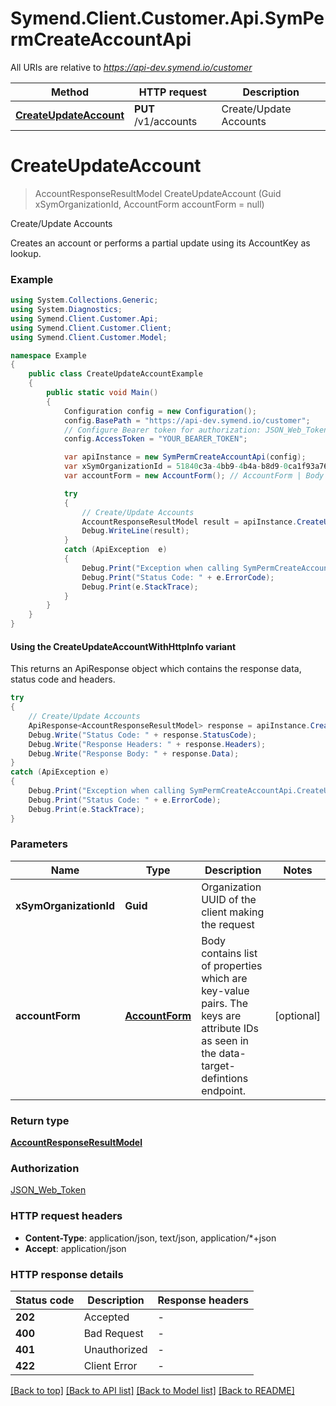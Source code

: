 # Symend.Client.Customer.Api.SymPermCreateAccountApi

All URIs are relative to *https://api-dev.symend.io/customer*

| Method | HTTP request | Description |
|--------|--------------|-------------|
| [**CreateUpdateAccount**](SymPermCreateAccountApi.md#createupdateaccount) | **PUT** /v1/accounts | Create/Update Accounts |

<a name="createupdateaccount"></a>
# **CreateUpdateAccount**
> AccountResponseResultModel CreateUpdateAccount (Guid xSymOrganizationId, AccountForm accountForm = null)

Create/Update Accounts

Creates an account or performs a partial update using its AccountKey as lookup.

### Example
```csharp
using System.Collections.Generic;
using System.Diagnostics;
using Symend.Client.Customer.Api;
using Symend.Client.Customer.Client;
using Symend.Client.Customer.Model;

namespace Example
{
    public class CreateUpdateAccountExample
    {
        public static void Main()
        {
            Configuration config = new Configuration();
            config.BasePath = "https://api-dev.symend.io/customer";
            // Configure Bearer token for authorization: JSON_Web_Token
            config.AccessToken = "YOUR_BEARER_TOKEN";

            var apiInstance = new SymPermCreateAccountApi(config);
            var xSymOrganizationId = 51840c3a-4bb9-4b4a-b8d9-0ca1f93a76a7;  // Guid | Organization UUID of the client making the request
            var accountForm = new AccountForm(); // AccountForm | Body contains list of properties which are key-value pairs. The keys are attribute IDs as seen in the data-target-defintions endpoint. (optional) 

            try
            {
                // Create/Update Accounts
                AccountResponseResultModel result = apiInstance.CreateUpdateAccount(xSymOrganizationId, accountForm);
                Debug.WriteLine(result);
            }
            catch (ApiException  e)
            {
                Debug.Print("Exception when calling SymPermCreateAccountApi.CreateUpdateAccount: " + e.Message);
                Debug.Print("Status Code: " + e.ErrorCode);
                Debug.Print(e.StackTrace);
            }
        }
    }
}
```

#### Using the CreateUpdateAccountWithHttpInfo variant
This returns an ApiResponse object which contains the response data, status code and headers.

```csharp
try
{
    // Create/Update Accounts
    ApiResponse<AccountResponseResultModel> response = apiInstance.CreateUpdateAccountWithHttpInfo(xSymOrganizationId, accountForm);
    Debug.Write("Status Code: " + response.StatusCode);
    Debug.Write("Response Headers: " + response.Headers);
    Debug.Write("Response Body: " + response.Data);
}
catch (ApiException e)
{
    Debug.Print("Exception when calling SymPermCreateAccountApi.CreateUpdateAccountWithHttpInfo: " + e.Message);
    Debug.Print("Status Code: " + e.ErrorCode);
    Debug.Print(e.StackTrace);
}
```

### Parameters

| Name | Type | Description | Notes |
|------|------|-------------|-------|
| **xSymOrganizationId** | **Guid** | Organization UUID of the client making the request |  |
| **accountForm** | [**AccountForm**](AccountForm.md) | Body contains list of properties which are key-value pairs. The keys are attribute IDs as seen in the data-target-defintions endpoint. | [optional]  |

### Return type

[**AccountResponseResultModel**](AccountResponseResultModel.md)

### Authorization

[JSON_Web_Token](../README.md#JSON_Web_Token)

### HTTP request headers

 - **Content-Type**: application/json, text/json, application/*+json
 - **Accept**: application/json


### HTTP response details
| Status code | Description | Response headers |
|-------------|-------------|------------------|
| **202** | Accepted |  -  |
| **400** | Bad Request |  -  |
| **401** | Unauthorized |  -  |
| **422** | Client Error |  -  |

[[Back to top]](#) [[Back to API list]](../README.md#documentation-for-api-endpoints) [[Back to Model list]](../README.md#documentation-for-models) [[Back to README]](../README.md)

